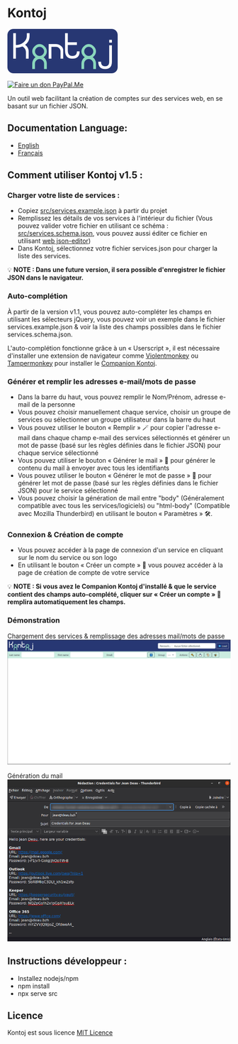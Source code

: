 # Kontoj

![Logo](../src/images/logo-corners-h100.png)

[![Faire un don PayPal.Me](https://img.shields.io/badge/Faire_un_don-PayPal.Me-8bd7bc?style=for-the-badge&logo=paypal)](https://www.paypal.me/AntoineTURMEL)

Un outil web facilitant la création de comptes sur des services web, en se basant sur un fichier JSON.

## Documentation Language:
- [English](../README.md)
- [Français](README-fr.md)

## Comment utiliser Kontoj v1.5 :
### Charger votre liste de services :
- Copiez [src/services.example.json](../src/services.example.json) à partir du projet
- Remplissez les détails de vos services à l'intérieur du fichier (Vous pouvez valider votre fichier en utilisant ce schéma : [src/services.schema.json](../src/services.schema.json), vous pouvez aussi éditer ce fichier en utilisant [web json-editor](https://pmk65.github.io/jedemov2/dist/demo.html))
- Dans Kontoj, sélectionnez votre fichier services.json pour charger la liste des services.

💡 **NOTE : Dans une future version, il sera possible d'enregistrer le fichier JSON dans le navigateur.**

### Auto-complétion
À partir de la version v1.1, vous pouvez auto-compléter les champs en utilisant les sélecteurs jQuery, vous pouvez voir un exemple dans le fichier services.example.json & voir la liste des champs possibles dans le fichier services.schema.json.

L'auto-complétion fonctionne grâce à un « Userscript », il est nécessaire d'installer une extension de navigateur comme [Violentmonkey](https://violentmonkey.github.io/get-it/) ou [Tampermonkey](https://www.tampermonkey.net/) pour installer le [Companion Kontoj](../src/js/kontoj_companion.user.js).

### Générer et remplir les adresses e-mail/mots de passe
- Dans la barre du haut, vous pouvez remplir le Nom/Prénom, adresse e-mail de la personne
- Vous pouvez choisir manuellement chaque service, choisir un groupe de services ou sélectionner un groupe utilisateur dans la barre du haut
- Vous pouvez utiliser le bouton « Remplir » 🪄 pour copier l'adresse e-mail dans chaque champ e-mail des services sélectionnés et générer un mot de passe (basé sur les règles définies dans le fichier JSON) pour chaque service sélectionné
- Vous pouvez utiliser le bouton « Générer le mail » 📨 pour générer le contenu du mail à envoyer avec tous les identifiants
- Vous pouvez utiliser le bouton « Générer le mot de passe » 🔑 pour générer let mot de passe (basé sur les règles définies dans le fichier JSON) pour le service sélectionné
- Vous pouvez choisir la génération de mail entre "body" (Généralement compatible avec tous les services/logiciels) ou "html-body" (Compatible avec Mozilla Thunderbird) en utilisant le bouton « Paramètres » 🛠️.

### Connexion & Création de compte
- Vous pouvez accéder à la page de connexion d'un service en cliquant sur le nom du service ou son logo
- En utilisant le bouton « Créer un compte » 👤 vous pouvez accéder à la page de création de compte de votre service

💡 **NOTE : Si vous avez le Companion Kontoj d'installé & que le service contient des champs auto-complété, cliquer sur « Créer un compte » 👤 remplira automatiquement les champs.**

### Démonstration

Chargement des services & remplissage des adresses mail/mots de passe
![Demo](../src/images/demo_v1.gif)

Génération du mail
![Mail body](../src/images/demo_mail_v1.png)

## Instructions développeur :
- Installez nodejs/npm
- npm install
- npx serve src

## Licence

Kontoj est sous licence [MIT Licence](../LICENSE)